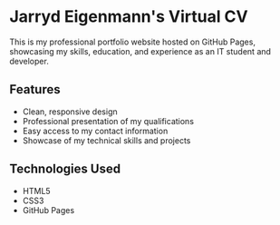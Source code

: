 # Jarryd Eigenmann's Virtual CV

This is my professional portfolio website hosted on GitHub Pages, showcasing my skills, education, and experience as an IT student and developer.

## Features
- Clean, responsive design
- Professional presentation of my qualifications
- Easy access to my contact information
- Showcase of my technical skills and projects

## Technologies Used
- HTML5
- CSS3
- GitHub Pages